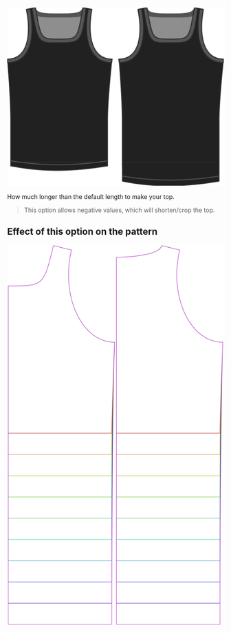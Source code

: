 ![The length bonus option on Aaron](./lengthbonus.svg)

How much longer than the default length to make your top.

> This option allows negative values, which will shorten/crop the top.

## Effect of this option on the pattern

![This image shows the effect of this option by superimposing several variants that have a different value for this option](aaron_lengthbonus_sample.svg "Effect of this option on the pattern")
